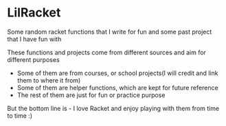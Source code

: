 # LilRacket
Some random racket functions that I write for fun and some past project that I have fun with

These functions and projects come from different sources and aim for different purposes
- Some of them are from courses, or school projects(I will credit and link them to where it from)
- Some of them are helper functions, which are kept for future reference
- The rest of them are just for fun or practice purpose


But the bottom line is - I love Racket and enjoy playing with them from time to time :)
